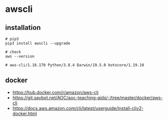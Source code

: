 # awscli

## installation
```shell
# pip3
pip3 install awscli --upgrade

# check
aws --version

# aws-cli/1.18.170 Python/3.8.4 Darwin/19.5.0 botocore/1.19.10
```

## docker
- https://hub.docker.com/r/amazon/aws-cli
- https://git.saybot.net/AOC/aoc-teaching-aids/-/tree/master/docker/aws-cli
- https://docs.aws.amazon.com/cli/latest/userguide/install-cliv2-docker.html
